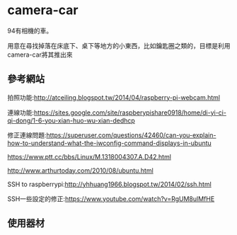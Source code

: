 # camera-car
94有相機的車。

用意在尋找掉落在床底下、桌下等地方的小東西，比如鑰匙圈之類的，目標是利用camera-car將其推出來

## 參考網站
拍照功能:http://atceiling.blogspot.tw/2014/04/raspberry-pi-webcam.html

連線功能:https://sites.google.com/site/raspberypishare0918/home/di-yi-ci-qi-dong/1-6-you-xian-huo-wu-xian-dedhcp

修正連線問題:https://superuser.com/questions/42460/can-you-explain-how-to-understand-what-the-iwconfig-command-displays-in-ubuntu    

https://www.ptt.cc/bbs/Linux/M.1318004307.A.D42.html

http://www.arthurtoday.com/2010/08/ubuntu.html

SSH to raspberrypi:http://yhhuang1966.blogspot.tw/2014/02/ssh.html

SSH一些設定的修正:https://www.youtube.com/watch?v=RgUM8ulMfHE


## 使用器材
